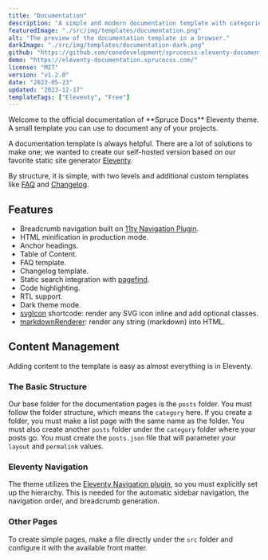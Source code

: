 ```yaml
---
title: "Documentation"
description: "A simple and modern documentation template with categories, code highlighting, RTL support and dark mode built on Eleventy."
featuredImage: "./src/img/templates/documentation.png"
alt: "The preview of the documentation template in a browser."
darkImage: "./src/img/templates/documentation-dark.png"
github: "https://github.com/conedevelopment/sprucecss-eleventy-documentation-template"
demo: "https://eleventy-documentation.sprucecss.com/"
license: "MIT"
version: "v1.2.0"
date: "2023-05-23"
updated: "2023-12-17"
templateTags: ["Eleventy", "Free"]
---
```


<p class="lead">Welcome to the official documentation of **Spruce Docs** Eleventy theme. A small template you can use to document any of your projects.</p>

A documentation template is always helpful. There are a lot of solutions to make one; we wanted to create our self-hosted version based on our favorite static site generator [Eleventy](https://www.11ty.dev/).

By structure, it is simple, with two levels and additional custom templates like [FAQ](https://eleventy-documentation.sprucecss.com/faq/) and [Changelog](https://eleventy-documentation.sprucecss.com/changelog/).

## Features

- Breadcrumb navigation built on [11ty Navigation Plugin](https://www.11ty.dev/docs/plugins/navigation/).
- HTML minification in production mode.
- Anchor headings.
- Table of Content.
- FAQ template.
- Changelog template.
- Static search integration with [pagefind](https://pagefind.app/).
- Code highlighting.
- RTL support.
- Dark theme mode.
- [svgIcon](https://github.com/conedevelopment/sprucecss-eleventy-documentation-template/blob/main/src/shortcodes/svg-icon.js) shortcode: render any SVG icon inline and add optional classes.
- [markdownRenderer](https://github.com/conedevelopment/sprucecss-eleventy-documentation-template/blob/main/src/shortcodes/markdown-render.js): render any string (markdown) into HTML.

## Content Management

Adding content to the template is easy as almost everything is in Eleventy.

### The Basic Structure

Our base folder for the documentation pages is the `posts` folder. You must follow the folder structure, which means the `category` here. If you create a folder, you must make a list page with the same name as the folder. You must also create another `posts` folder under the `category` folder where your posts go. You must create the `posts.json` file that will parameter your `layout` and `permalink` values.

### Eleventy Navigation

The theme utilizes the [Eleventy Navigation plugin](https://www.11ty.dev/docs/plugins/navigation/), so you must explicitly set up the hierarchy. This is needed for the automatic sidebar navigation, the navigation order, and breadcrumb generation.

### Other Pages

To create simple pages, make a file directly under the `src` folder and configure it with the available front matter.

